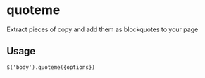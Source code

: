 # quoteme

Extract pieces of copy and add them as blockquotes to your page

## Usage

`$('body').quoteme({options})`
